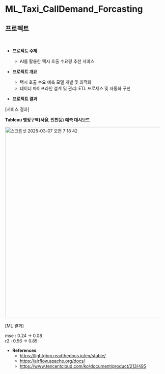 # ML_Taxi_CallDemand_Forcasting

## 프로젝트
<br>

- **프로젝트 주제**
  - AI를 활용한 택시 호출 수요량 추천 서비스

- **프로젝트 개요**
  -	택시 호출 수요 예측 모델 개발 및 최적화
  -	데이터 파이프라인 설계 및 관리: ETL 프로세스 및 자동화 구현

- **프로젝트 결과**

[서비스 결과]

**Tableau 행정구역(서울, 인천등) 예측 대시보드**

<img width="621" alt="스크린샷 2025-03-07 오전 7 18 42" src="https://github.com/user-attachments/assets/ad043afb-5b86-4450-84dc-d897a27fb9ae" />



[ML 결과]

mse : 0.24 → 0.08  
r2 : 0.56 -> 0.85


- **References**
  - https://lightgbm.readthedocs.io/en/stable/
  - https://airflow.apache.org/docs/
  - https://www.tencentcloud.com/ko/document/product/213/495

     
<br><br>
 
